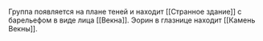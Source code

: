 Группа появляется на плане теней и находит [[Странное здание]] с барельефом в виде лица [[Векна]]. Эорин в глазнице находит [[Камень Векны]].


